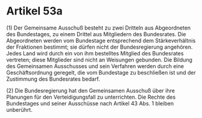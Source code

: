 # Artikel 53a 

(1) Der Gemeinsame Ausschuß besteht zu zwei Dritteln aus Abgeordneten 
des Bundestages, zu einem Drittel aus Mitgliedern des Bundesrates. Die 
Abgeordneten werden vom Bundestage entsprechend dem Stärkeverhältnis 
der Fraktionen bestimmt; sie dürfen nicht der Bundesregierung 
angehören. Jedes Land wird durch ein von ihm bestelltes Mitglied des 
Bundesrates vertreten; diese Mitglieder sind nicht an Weisungen 
gebunden. Die Bildung des Gemeinsamen Ausschusses und sein Verfahren 
werden durch eine Geschäftsordnung geregelt, die vom Bundestage zu 
beschließen ist und der Zustimmung des Bundesrates bedarf. 

(2) Die Bundesregierung hat den Gemeinsamen Ausschuß über ihre 
Planungen für den Verteidigungsfall zu unterrichten. Die Rechte des 
Bundestages und seiner Ausschüsse nach Artikel 43 Abs. 1 bleiben 
unberührt. 